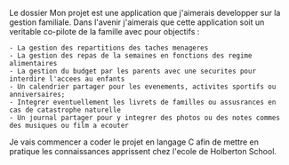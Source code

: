 Le dossier Mon projet est une application que j'aimerais developper sur la gestion familiale.
Dans l'avenir j'aimerais que cette application soit un veritable co-pilote de la famille avec pour objectifs :
 
	- La gestion des repartitions des taches menageres 
	- La gestion des repas de la semaines en fonctions des regime alimentaires 
	- La gestion du budget par les parents avec une securites pour interdire l'accees au enfants 
	- Un calendrier partager pour les evenements, activites sportifs ou anniversaires;
	- Integrer eventuellement les livrets de familles ou assusrances en cas de catastrophe naturelle
	- Un journal partager pour y integrer des photos ou des notes commes des musiques ou film a ecouter 

Je vais commencer a coder le projet en langage C afin de mettre en pratique les connaissances apprissent chez l'ecole de Holberton School.
